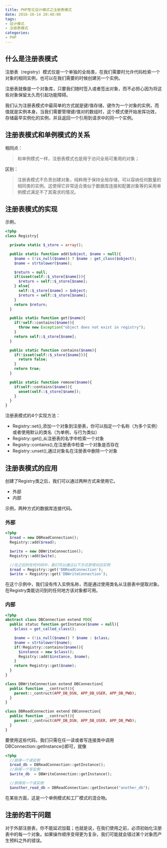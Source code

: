 ```yaml
---
title: PHP常见设计模式之注册表模式
date: 2016-10-14 20:40:00
tags:
- 设计模式
- 注册表模式
categories:
- PHP
---
```


## 什么是注册表模式
注册表（registry）模式仅是一个单独的全局类，在我们需要时允许代码检索一个对象的相同实例，也可以在我们需要的时候创建另一个实例。

注册表就像是一个对象库，只要我们随时签入或者签出对象，而不必担心因为将这些对象保留太久而引起功能障碍。

我们认为注册表模式中最简单的方式就是键/值存储，键作为一个对象的实例，而值就是实例本身。当我们需要管理键/值对的数组时，这个模式便开始发挥功效，存储最早实例化的实例，并且返回一个引用到请求中的同一个实例。

## 注册表模式和单例模式的关系
相同点：
> 和单例模式一样，注册表模式也是用于访问全局可重用的对象；

区别：
> 注册表模式不负责创建对象，纯粹用于保持全局存储，可以容纳任何数量的相同类的实例。这使得它非常适合类似于数据库连接和配置对象等的采用单例模式满足不了其需求的情况。

<!-- more -->

## 注册表模式的实现
示例，
```php
<?php
class Registry{

  private static $_store = array();

  public static function add($object, $name = null){
    $name = (!is_null($name)) ? $name : get_class($object);
    $name = strtolower($name);

    $return = null;
    if(isset(self::$_store[$name])){
      $return = self::$_store[$name];
    } else{
      self::$_store[$name] = $object;
      $return = self::$_store[$name];
    }
    return $return;
  }

  public static function get($name){
    if(!self::contains($name)){
      throw new Exception("object does not exist in registry");
    }
    return self::$_store[$name];
  }

  public static function contains($name){
    if(!isset(self::$_store[$name])){
      return false;
    }
    return true;
  }

  public static function remove($name){
    if(self::contains($name)){
      unset(self::$_store[$name]);
    }
  }  
}
```

注册表模式的4个实现方法：
- Registry::set(),添加一个对象到注册表，你可以指定一个名称（为多个实例）或者使用默认的类名（为单例，与行为类似）
- Registry::get(),从注册表的名字中检索一个对象
- Registry::contains(),在注册表中检查一个对象是否存在
- Registry::unset(),通过对象名在注册表中删除一个对象


## 注册表模式的应用
创建了Registry类之后，我们可以通过两种方式来使用它。
- 外部
- 内部


示例，两种方式的数据库连接代码。

### 外部
```php
<?php
  $read = new DBReadConnection();
  Registry::add($read);

  $write = new DBWriteConnection();
  Registry::add($wite);

  //在之后的任何代码中，我们可以通过以下方式获得对应实例
  $read = Registry::get('DBReadConnection');
  $write = Registry::get('DBWriteConnection');
```

在这个示例中，我们没有传入实例名称，而是通过使用类名从注册表中提取对象。
在Registry类能访问到的任何地方该对象都可用。

### 内部
```php
<?php
abstract class DBConnection extend PDO{
  public statuc function getInstance($name = null){
    $class = get_called_class();

    $name = (!is_null($name)) ? $name : $class;
    $name = strtolower($name);
    if(!Registry::contains($name)){
      $instance = new $class();
      Registry::add($instance, $name);
    }
    return Registry::get($name);
  }
}

class DBWriteConnection extend DBConnection{
  public function __contruct(){
    parent::_contruct(APP_DB_DSN, APP_DB_USER, APP_DB_PWD);
  }
}

class DBReadConnection extend DBConnection{
  public function __contruct(){
    parent::_contruct(APP_DB_DSN, APP_DB_USER, APP_DB_PWD);
  }
}
```
要使用这些代码，我们只需在任一读或者写连接类中调用DBConnection::getInstance()即可，就像
```php
<?php
  //获得一个读实例
  $read_db = DBReadConnection::getInstance();
  //获得一个写实例
  $write_db  = DBWriteConnection::getInstance();

  //获得另一个读实例
  $another_read_db = DBReadConnection::getInstance("another_db");
```
在某些方面，这是一个单例模式和工厂模式的混合物。

## 注册的若干问题
对于外部注册表，你不能延迟加载；也就是说，在我们使用之前，必须初始化注册表中的每一个对象。如果操作顺序变得更为复杂，我们可能就会错过某个对象而产生预料之外的错误。

